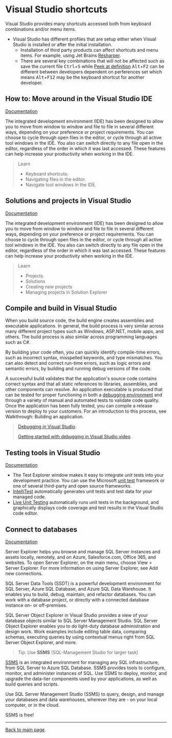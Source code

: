 # Visual Studio shortcuts
Visual Studio provides many shortcuts accessed both from keyboard combinations and/or menu items.

* Visual Studio has different profiles that are setup either when Visual Studio is installed or after the initial installation.
  * Installation of third party products can affect shortcuts and menu items. For example, using Jet Brains [Resharper](https://www.jetbrains.com/dotnet/?gclid=CjwKCAiAqOriBRAfEiwAEb9oXaBp4XBMON9HbyjtQ7rSXqDplW0cDW9HBqTVxl0Y16jFOg8GJ9XeeRoCS3EQAvD_BwE&gclsrc=aw.ds). 
  * There are several key combinations that will not be affected such as save the current file <kbd>Ctrl</kbd>+<kbd>S</kbd> while [Peek at definition](https://docs.microsoft.com/en-us/visualstudio/ide/how-to-view-and-edit-code-by-using-peek-definition-alt-plus-f12?view=vs-2017) <kbd>Alt</kbd>+<kbd>F2</kbd> can be different between developers dependent on perferences set which means <kbd>Alt</kbd>+<kbd>F12</kbd> may be the keyboard shortcut for another developer.
  
 ## How to: Move around in the Visual Studio IDE

[Documentation](https://docs.microsoft.com/en-us/visualstudio/ide/how-to-move-around-in-the-visual-studio-ide?view=vs-2017)

The integrated development environment (IDE) has been designed to allow you to move from window to window and file to file in several different ways, depending on your preference or project requirements. You can choose to cycle through open files in the editor, or cycle through all active tool windows in the IDE. You also can switch directly to any file open in the editor, regardless of the order in which it was last accessed. These features can help increase your productivity when working in the IDE.

> Learn 
> * Keyboard shortcuts.
> * Navigating files in the editor.
> * Navigate tool windows in the IDE.

## Solutions and projects in Visual Studio

[Documentation](https://docs.microsoft.com/en-us/visualstudio/ide/solutions-and-projects-in-visual-studio?view=vs-2017)

The integrated development environment (IDE) has been designed to allow you to move from window to window and file to file in several different ways, depending on your preference or project requirements. You can choose to cycle through open files in the editor, or cycle through all active tool windows in the IDE. You also can switch directly to any file open in the editor, regardless of the order in which it was last accessed. These features can help increase your productivity when working in the IDE.

> Learn
> * Projects
> * Solutions
> * Creating new projects
> * Managing projects in Solution Explorer


## Compile and build in Visual Studio

When you build source code, the build engine creates assemblies and executable applications. In general, the build process is very similar across many different project types such as Windows, ASP.NET, mobile apps, and others. The build process is also similar across programming languages such as C#.

By building your code often, you can quickly identify compile-time errors, such as incorrect syntax, misspelled keywords, and type mismatches. You can also detect and correct run-time errors, such as logic errors and semantic errors, by building and running debug versions of the code.

A successful build validates that the application's source code contains correct syntax and that all static references to libraries, assemblies, and other components can resolve. An application executable is produced that can be tested for proper functioning in both a [debugging environment](https://docs.microsoft.com/en-us/visualstudio/debugger/index?view=vs-2017) and through a variety of manual and automated tests to validate code quality. Once the application has been fully tested, you can compile a release version to deploy to your customers. For an introduction to this process, see Walkthrough: Building an application.

> [Debugging in Visual Studio](https://docs.microsoft.com/en-us/visualstudio/debugger/?view=vs-2017).
> 
> [Getting started with debugging in Visual Studio video](https://mva.microsoft.com/en-US/training-courses-embed/getting-started-with-visual-studio-2017-17798/Debugger-Feature-tour-of-Visual-studio-2017-sqwiwLD6D_1111787171) . 

## Testing tools in Visual Studio

[Documentation](https://docs.microsoft.com/en-us/visualstudio/test/improve-code-quality?view=vs-2017)
* The Test Explorer window makes it easy to integrate unit tests into your development practice. You can use the Microsoft [unit test](https://docs.microsoft.com/en-us/visualstudio/test/unit-test-your-code?view=vs-2017) framework or one of several third-party and open source frameworks.
* [IntelliTest](https://docs.microsoft.com/en-us/visualstudio/test/generate-unit-tests-for-your-code-with-intellitest?view=vs-2017) automatically generates unit tests and test data for your managed code. 
* [Live Unit Testing](https://docs.microsoft.com/en-us/visualstudio/test/live-unit-testing?view=vs-2017) automatically runs unit tests in the background, and graphically displays code coverage and test results in the Visual Studio code editor.

## Connect to databases
 
[Documentation](https://docs.microsoft.com/en-us/visualstudio/ide/advanced-feature-overview?view=vs-2017)

Server Explorer helps you browse and manage SQL Server instances and assets locally, remotely, and on Azure, Salesforce.com, Office 365, and websites. To open Server Explorer, on the main menu, choose View > Server Explorer. For more information on using Server Explorer, see Add new connections.

SQL Server Data Tools (SSDT) is a powerful development environment for SQL Server, Azure SQL Database, and Azure SQL Data Warehouse. It enables you to build, debug, maintain, and refactor databases. You can work with a database project, or directly with a connected database instance on- or off-premises.

SQL Server Object Explorer in Visual Studio provides a view of your database objects similar to SQL Server Management Studio. SQL Server Object Explorer enables you to do light-duty database administration and design work. Work examples include editing table data, comparing schemas, executing queries by using contextual menus right from SQL Server Object Explorer, and more.

> Tip: Use **SSMS** (SQL-Management Studio for larger task)

[SSMS](https://docs.microsoft.com/en-us/sql/ssms/download-sql-server-management-studio-ssms?view=sql-server-2017) is an integrated environment for managing any SQL infrastructure, from SQL Server to Azure SQL Database. SSMS provides tools to configure, monitor, and administer instances of SQL. Use SSMS to deploy, monitor, and upgrade the data-tier components used by your applications, as well as build queries and scripts.

Use SQL Server Management Studio (SSMS) to query, design, and manage your databases and data warehouses, wherever they are - on your local computer, or in the cloud.

SSMS is free!

---
[Back to main page](https://github.com/karenpayneoregon/VisualStudioEducation).
  
